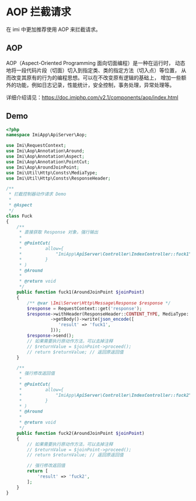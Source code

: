 # AOP 拦截请求

在 imi 中更加推荐使用 AOP 来拦截请求。

## AOP

AOP（Aspect-Oriented Programming 面向切面编程）是一种在运行时， 动态地将一段代码片段（切面）切入到指定类、类的指定方法（切入点）等位置， 从而改变其原有的行为的编程思想。可以在不改变原有逻辑的基础上， 增加一些额外的功能，例如日志记录，性能统计，安全控制，事务处理，异常处理等。 
  
详细介绍请见：<https://doc.imiphp.com/v2.1/components/aop/index.html>

## Demo

```php
<?php
namespace ImiApp\ApiServer\Aop;

use Imi\RequestContext;
use Imi\Aop\Annotation\Around;
use Imi\Aop\Annotation\Aspect;
use Imi\Aop\Annotation\PointCut;
use Imi\Aop\AroundJoinPoint;
use Imi\Util\Http\Consts\MediaType;
use Imi\Util\Http\Consts\ResponseHeader;

/**
 * 拦截控制器动作请求 Demo
 * 
 * @Aspect
 */
class Fuck
{
    /**
     * 直接获取 Response 对象，强行输出
     * 
     * @PointCut(
     *         allow={
     *             "ImiApp\ApiServer\Controller\IndexController::fuck1",
     *         }
     * )
     * @Around
     *
     * @return void
     */
    public function fuck1(AroundJoinPoint $joinPoint)
    {
        /** @var \Imi\Server\Http\Message\Response $response */
        $response = RequestContext::get('response');
        $response->withHeader(ResponseHeader::CONTENT_TYPE, MediaType::APPLICATION_JSON_UTF8)
                 ->getBody()->write(json_encode([
                    'result' => 'fuck1',
                 ]));
        $response->send();
        // 如果需要执行原动作方法，可以去掉注释
        // $returnValue = $joinPoint->proceed();
        // return $returnValue; // 返回原返回值
    }

    /**
     * 强行修改返回值
     * 
     * @PointCut(
     *         allow={
     *             "ImiApp\ApiServer\Controller\IndexController::fuck2",
     *         }
     * )
     * @Around
     *
     * @return void
     */
    public function fuck2(AroundJoinPoint $joinPoint)
    {
        // 如果需要执行原动作方法，可以去掉注释
        // $returnValue = $joinPoint->proceed();
        // return $returnValue; // 返回原返回值

        // 强行修改返回值
        return [
            'result' => 'fuck2',
        ];
    }
}
```
